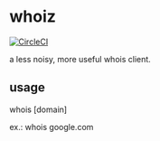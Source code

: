 # whoiz
[![CircleCI](https://circleci.com/gh/weop/whoiz.svg?style=svg)](https://circleci.com/gh/weop/whoiz)

a less noisy, more useful whois client.

## usage 
whois [domain]

ex.:
whois google.com
